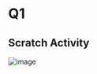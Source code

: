 # Q1
## Scratch Activity
![image](https://github.com/emman0000/PF-FALL-2023/assets/142867499/36bd7d15-b30f-40dd-9df6-322092691580)
